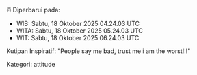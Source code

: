 ⏰ Diperbarui pada:
- WIB: Sabtu, 18 Oktober 2025 04.24.03 UTC
- WITA: Sabtu, 18 Oktober 2025 05.24.03 UTC
- WIT: Sabtu, 18 Oktober 2025 06.24.03 UTC

Kutipan Inspiratif:
"People say me bad, trust me i am the worst!!!"


Kategori: attitude

